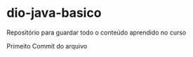 # dio-java-basico
Repositório para guardar todo o conteúdo aprendido no curso

Primeito Commit do arquivo 